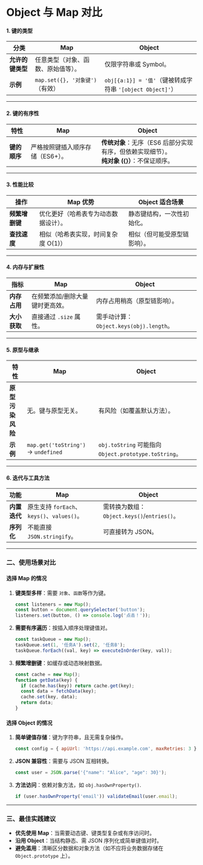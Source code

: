 # Object 与 Map 对比
#### **1. 键的类型**
| **分类**     | **Map**                                  | **Object**                     |
|--------------|------------------------------------------|--------------------------------|
| **允许的键类型** | 任意类型（对象、函数、原始值等）。         | 仅限字符串或 Symbol。            |
| **示例**     | `map.set({}, '对象键')`（有效）           | `obj[{a:1}] = '值'`（键被转成字符串 `'[object Object]'`） |

---

#### **2. 键的有序性**
| **特性**     | **Map**                                  | **Object**                     |
|--------------|------------------------------------------|--------------------------------|
| **键的顺序** | 严格按照键插入顺序存储（ES6+）。          | **传统对象**：无序（ES6 后部分实现有序，但依赖实现细节）。<br>**纯对象 ({}）**：不保证顺序。 |

---

#### **3. 性能比较**
| **操作**     | **Map 优势**                             | **Object 适合场景**             |
|--------------|------------------------------------------|--------------------------------|
| **频繁增删键** | 优化更好（哈希表专为动态数据设计）。       | 静态键结构，一次性初始化。      |
| **查找速度**  | 相似（哈希表实现，时间复杂度 O(1)）       | 相似（但可能受原型链影响）。    |

---

#### **4. 内存与扩展性**
| **指标**     | **Map**                                  | **Object**                     |
|--------------|------------------------------------------|--------------------------------|
| **内存占用** | 在频繁添加/删除大量键时更高效。           | 内存占用稍高（原型链影响）。   |
| **大小获取** | 直接通过 `.size` 属性。                   | 需手动计算：`Object.keys(obj).length`。 |

---

#### **5. 原型与继承**
| **特性**       | **Map**                                  | **Object**                     |
|----------------|------------------------------------------|--------------------------------|
| **原型污染风险** | 无。键与原型无关。                        | 有风险（如覆盖默认方法）。      |
| **示例**       | `map.get('toString')` → `undefined`        | `obj.toString` 可能指向 `Object.prototype.toString`。 |

---

#### **6. 迭代与工具方法**
| **功能**     | **Map**                                  | **Object**                     |
|--------------|------------------------------------------|--------------------------------|
| **内置迭代** | 原生支持 `forEach`、`keys()`、`values()`。 | 需转换为数组：`Object.keys()`/`entries()`。 |
| **序列化**   | 不能直接 `JSON.stringify`。               | 可直接转为 JSON。              |

---

### **二、使用场景对比**
#### **选择 Map 的情况**
1. **键类型多样**：需要 `对象`、`函数`等作为键。  
   ```javascript
   const listeners = new Map();
   const button = document.querySelector('button');
   listeners.set(button, () => console.log('点击！')); 
   ```
2. **需要有序遍历**：按插入顺序处理键值对。  
   ```javascript
   const taskQueue = new Map();
   taskQueue.set(1, '任务A').set(2, '任务B');
   taskQueue.forEach((val, key) => executeInOrder(key, val));
   ```
3. **频繁增删键**：如缓存或动态映射数据。  
   ```javascript
   const cache = new Map();
   function getData(key) {
     if (cache.has(key)) return cache.get(key);
     const data = fetchData(key);
     cache.set(key, data);
     return data;
   }
   ```

#### **选择 Object 的情况**
1. **简单键值存储**：键为字符串，且无需复杂操作。  
   ```javascript
   const config = { apiUrl: 'https://api.example.com', maxRetries: 3 };
   ```
2. **JSON 兼容性**：需要与 JSON 互相转换。  
   ```javascript
   const user = JSON.parse('{"name": "Alice", "age": 30}');
   ```
3. **方法访问**：依赖对象方法，如 `obj.hasOwnProperty()`.  
   ```javascript
   if (user.hasOwnProperty('email')) validateEmail(user.email);
   ```

---

### **三、最佳实践建议**
- **优先使用 Map**：当需要动态键、键类型复杂或有序访问时。  
- **沿用 Object**：当结构静态、需 JSON 序列化或简单键值对时。  
- **避免滥用**：清晰区分数据和对象方法（如不应将业务数据存储在 `Object.prototype` 上）。